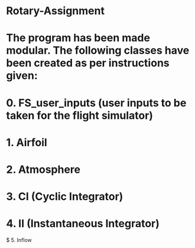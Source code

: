 # Rotary-Assignment
# The program has been made modular. The following classes have been created as per instructions given:
# 0. FS_user_inputs (user inputs to be taken for the flight simulator)
# 1. Airfoil
# 2. Atmosphere
# 3. CI (Cyclic Integrator)
# 4. II (Instantaneous Integrator)
$ 5. Inflow
